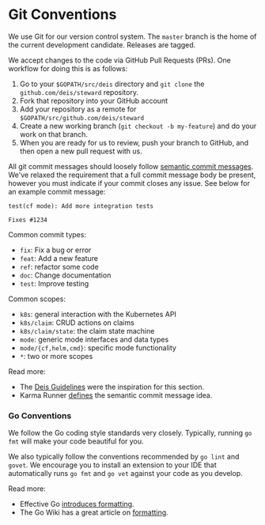 # Git Conventions

We use Git for our version control system. The `master` branch is the home of the current development candidate. Releases are tagged.

We accept changes to the code via GitHub Pull Requests (PRs). One workflow for doing this is as follows:

1. Go to your `$GOPATH/src/deis` directory and `git clone` the `github.com/deis/steward` repository.
2. Fork that repository into your GitHub account
3. Add your repository as a remote for `$GOPATH/src/github.com/deis/steward`
4. Create a new working branch (`git checkout -b my-feature`) and do your work on that branch.
5. When you are ready for us to review, push your branch to GitHub, and then open a new pull request with us.

All git commit messages should loosely follow [semantic commit messages](http://karma-runner.github.io/0.13/dev/git-commit-msg.html). We've relaxed the requirement that a full commit message body be present, however you must indicate if your commit closes any issue. See below for an example commit message:

```console
test(cf mode): Add more integration tests

Fixes #1234
```

Common commit types:

- `fix`: Fix a bug or error
- `feat`: Add a new feature
- `ref`: refactor some code
- `doc`: Change documentation
- `test`: Improve testing

Common scopes:

- `k8s`: general interaction with the Kubernetes API
- `k8s/claim`: CRUD actions on claims
- `k8s/claim/state`: the claim state machine
- `mode`: generic mode interfaces and data types
- `mode/{cf,helm,cmd}`: specific mode functionality
- `*`: two or more scopes

Read more:
- The [Deis Guidelines](https://github.com/deis/workflow/blob/master/src/contributing/submitting-a-pull-request.md)
  were the inspiration for this section.
- Karma Runner [defines](http://karma-runner.github.io/0.13/dev/git-commit-msg.html) the semantic commit message idea.

### Go Conventions

We follow the Go coding style standards very closely. Typically, running `go fmt` will make your code beautiful for you.

We also typically follow the conventions recommended by `go lint` and `govet`. We encourage you to install an extension to your IDE that automatically runs `go fmt` and `go vet` against your code as you develop.

Read more:

- Effective Go [introduces formatting](https://golang.org/doc/effective_go.html#formatting).
- The Go Wiki has a great article on [formatting](https://github.com/golang/go/wiki/CodeReviewComments).
